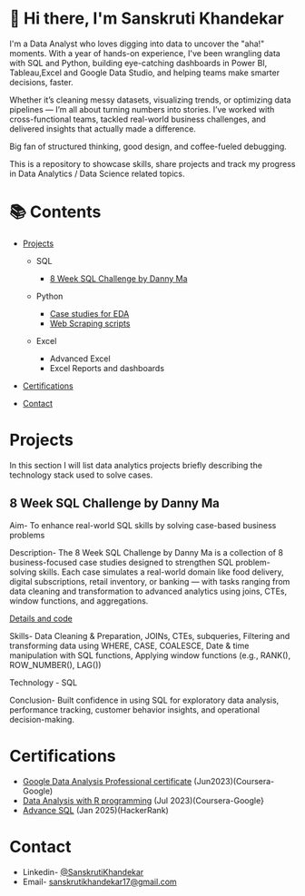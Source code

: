 # 👋 Hi there, I'm Sanskruti Khandekar
I'm a Data Analyst who loves digging into data to uncover the "aha!" moments. With a year of hands-on experience, I've been wrangling data with SQL and Python, building eye-catching dashboards in Power BI, Tableau,Excel and Google Data Studio, and helping teams make smarter decisions, faster.

Whether it’s cleaning messy datasets, visualizing trends, or optimizing data pipelines — I’m all about turning numbers into stories. I’ve worked with cross-functional teams, tackled real-world business challenges, and delivered insights that actually made a difference.

Big fan of structured thinking, good design, and coffee-fueled debugging.

This is a repository to showcase skills, share projects and track my progress in Data Analytics / Data Science related topics.

# 📚 Contents
- [Projects](https://github.com/Sanskruti1702/My-Portfolio/blob/main/README.md#projects)
  - SQL
    - [8 Week SQL Challenge by Danny Ma](https://github.com/Sanskruti1702/8-Weeks-SQL-Challenges-By-Danny-Ma) 


  - Python
    - [Case studies for EDA](https://github.com/Sanskruti1702/Python-Case-studies)
    - [Web Scraping scripts](https://github.com/Sanskruti1702/Python-web-scraping-scripts)
   
  - Excel
    - Advanced Excel
    - Excel Reports and dashboards
      
- [Certifications](https://github.com/Sanskruti1702/My-Portfolio/blob/main/README.md#certifications)
- [Contact](https://github.com/Sanskruti1702/My-Portfolio/blob/main/README.md#contact)

# Projects
In this section I will list data analytics projects briefly describing the technology stack used to solve cases.
## 8 Week SQL Challenge by Danny Ma
Aim- To enhance real-world SQL skills by solving case-based business problems

Description- The 8 Week SQL Challenge by Danny Ma is a collection of 8 business-focused case studies designed to strengthen SQL problem-solving skills. Each case simulates a real-world domain like food delivery, digital subscriptions, retail inventory, or banking — with tasks ranging from data cleaning and transformation to advanced analytics using joins, CTEs, window functions, and aggregations.

[Details and code](https://github.com/Sanskruti1702/8-Weeks-SQL-Challenges-By-Danny-Ma)

Skills- Data Cleaning & Preparation, JOINs, CTEs, subqueries, Filtering and transforming data using WHERE, CASE, COALESCE, Date & time manipulation with SQL functions, Applying window functions (e.g., RANK(), ROW_NUMBER(), LAG())

Technology - SQL

Conclusion- Built confidence in using SQL for exploratory data analysis, performance tracking, customer behavior insights, and operational decision-making.


# Certifications
- [Google Data Analysis Professional certificate](https://www.coursera.org/account/accomplishments/specialization/2UGTS6M3AWBK) (Jun2023)(Coursera-Google)
- [Data Analysis with R programming](https://www.coursera.org/account/accomplishments/specialization/2UGTS6M3AWBK) (Jul 2023)(Coursera-Google}
- [Advance SQL](https://www.hackerrank.com/certificates/3d22ec56387e) (Jan 2025)(HackerRank)
  
# Contact
- Linkedin- [@SanskrutiKhandekar](https://www.linkedin.com/in/sanskruti-khandekar-533074213/)
- Email- sanskrutikhandekar17@gmail.com
